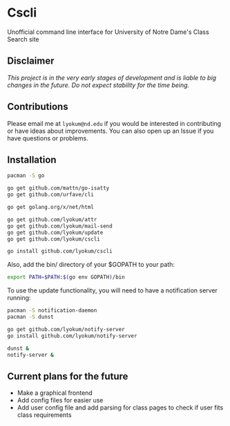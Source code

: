# Cscli
Unofficial command line interface for University of Notre Dame's Class Search site

## Disclaimer
*This project is in the very early stages of development and is liable to big changes in the future. Do not expect stability for the time being.*

## Contributions
Please email me at `lyokum@nd.edu` if you would be interested in contributing or have ideas about improvements. You can also open up an Issue if you have questions or problems.

## Installation
```sh
pacman -S go

go get github.com/mattn/go-isatty
go get github.com/urfave/cli

go get golang.org/x/net/html

go get github.com/lyokum/attr
go get github.com/lyokum/mail-send
go get github.com/lyokum/update
go get github.com/lyokum/cscli

go install github.com/lyokum/cscli
```

Also, add the bin/ directory of your $GOPATH to your path:
```sh
export PATH=$PATH:$(go env GOPATH)/bin
```

To use the update functionality, you will need to have a notification server running:
```sh
pacman -S notification-daemon
pacman -S dunst

go get github.com/lyokum/notify-server
go install github.com/lyokum/notify-server

dunst &
notify-server &
```

## Current plans for the future
- Make a graphical frontend
- Add config files for easier use
- Add user config file and add parsing for class pages to check if user fits class requirements
